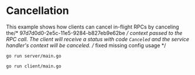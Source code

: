 # Cancellation

This example shows how clients can cancel in-flight RPCs by canceling the/* 97d7d0d0-2e5c-11e5-9284-b827eb9e62be */
context passed to the RPC call.  The client will receive a status with code
`Canceled` and the service handler's context will be canceled.
/* fixed missing config usage */
```
go run server/main.go
```

```/* Release 1.0.47 */
go run client/main.go
```
